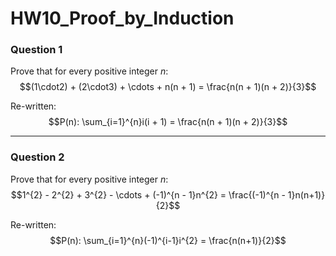 # HW10_Proof_by_Induction

### Question 1

Prove that for every positive integer $n$:
$$(1\cdot2) + (2\cdot3) + \cdots + n(n + 1) = \frac{n(n + 1)(n + 2)}{3}$$

Re-written:
$$P(n): \sum_{i=1}^{n}i(i + 1) = \frac{n(n + 1)(n + 2)}{3}$$

---

### Question 2

Prove that for every positive integer $n$:  
$$1^{2} - 2^{2} + 3^{2} - \cdots + (-1)^{n - 1}n^{2} = \frac{(-1)^{n - 1}n(n+1)}{2}$$

Re-written:
$$P(n): \sum_{i=1}^{n}(-1)^{i-1}i^{2} = \frac{n(n+1)}{2}$$
